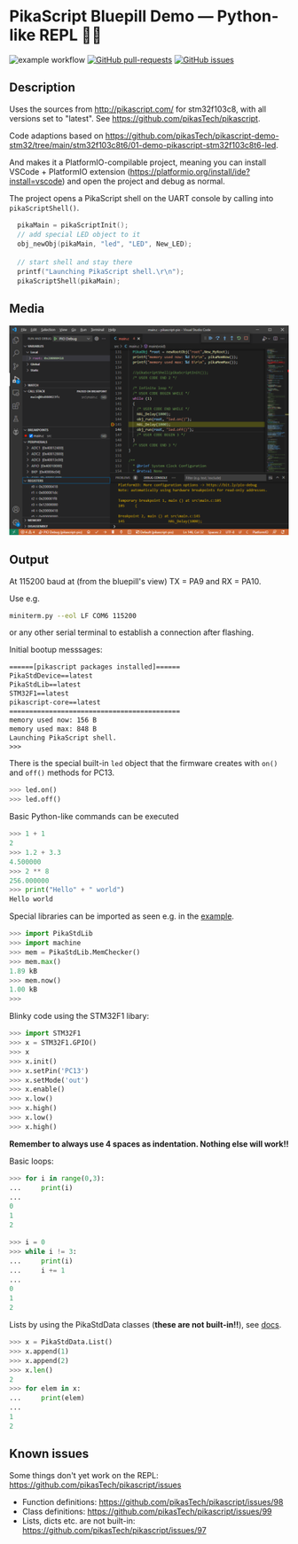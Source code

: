 # PikaScript Bluepill Demo — Python-like REPL 🐍🔌

![example workflow](https://github.com/maxgerhardt/pikascript-pio-bluepill/actions/workflows/build.yml/badge.svg) 
[![GitHub pull-requests](https://img.shields.io/github/issues-pr/maxgerhardt/pikascript-pio-bluepill)](https://GitHub.com/maxgerhardt/pikascript-pio-bluepill/pulls/) [![GitHub issues](https://img.shields.io/github/issues/maxgerhardt/pikascript-pio-bluepill.svg)](https://GitHub.com/maxgerhardt/pikascript-pio-bluepill/issues/)

## Description

Uses the sources from http://pikascript.com/ for stm32f103c8, with all versions set to "latest". See https://github.com/pikasTech/pikascript.

Code adaptions based on https://github.com/pikasTech/pikascript-demo-stm32/tree/main/stm32f103c8t6/01-demo-pikascript-stm32f103c8t6-led.

And makes it a PlatformIO-compilable project, meaning you can install VSCode + PlatformIO extension (https://platformio.org/install/ide?install=vscode) and open the project and debug as normal.

The project opens a PikaScript shell on the UART console by calling into `pikaScriptShell()`. 

```cpp
  pikaMain = pikaScriptInit();
  // add special LED object to it
  obj_newObj(pikaMain, "led", "LED", New_LED);

  // start shell and stay there
  printf("Launching PikaScript shell.\r\n");
  pikaScriptShell(pikaMain);
```

## Media

![debug](debug.png)

## Output

At 115200 baud at (from the bluepill's view) TX = PA9 and RX = PA10.

Use e.g.
```sh
miniterm.py --eol LF COM6 115200
```
or any other serial terminal to establish a connection after flashing.

Initial bootup messsages:

```
======[pikascript packages installed]======
PikaStdDevice==latest
PikaStdLib==latest
STM32F1==latest
pikascript-core==latest
===========================================
memory used now: 156 B
memory used max: 848 B
Launching PikaScript shell.
>>> 
```

There is the special built-in `led` object that the firmware creates with `on()` and `off()` methods for PC13.

```py
>>> led.on()
>>> led.off()
```

Basic Python-like commands can be executed

```py
>>> 1 + 1
2
>>> 1.2 + 3.3
4.500000
>>> 2 ** 8
256.000000
>>> print("Hello" + " world")
Hello world
```

Special libraries can be imported as seen e.g. in the [example](https://github.com/pikasTech/pikascript/blob/master/examples/GPIO/main.py).

```py
>>> import PikaStdLib
>>> import machine
>>> mem = PikaStdLib.MemChecker()
>>> mem.max()
1.89 kB
>>> mem.now()
1.00 kB
>>>
```

Blinky code using the STM32F1 libary:

```py
>>> import STM32F1
>>> x = STM32F1.GPIO()
>>> x
>>> x.init()
>>> x.setPin('PC13')
>>> x.setMode('out')
>>> x.enable()
>>> x.low()
>>> x.high()
>>> x.low()
>>> x.high()
```

**Remember to always use 4 spaces as indentation. Nothing else will work!!** 

Basic loops:

```py
>>> for i in range(0,3):
...     print(i)
...
0
1
2
```

```py
>>> i = 0
>>> while i != 3:
...     print(i)
...     i += 1
...
0
1
2
```

Lists by using the PikaStdData classes (**these are not built-in!!**), see [docs](https://pikadoc.readthedocs.io/en/latest/PikaStdData%20%E6%95%B0%E6%8D%AE%E7%BB%93%E6%9E%84.html).

```py
>>> x = PikaStdData.List()
>>> x.append(1)
>>> x.append(2)
>>> x.len()
2
>>> for elem in x:
...     print(elem)
...
1
2
```

## Known issues

Some things don't yet work on the REPL: https://github.com/pikasTech/pikascript/issues
  * Function definitions: https://github.com/pikasTech/pikascript/issues/98
  * Class definitions: https://github.com/pikasTech/pikascript/issues/99
  * Lists, dicts etc. are not built-in: https://github.com/pikasTech/pikascript/issues/97